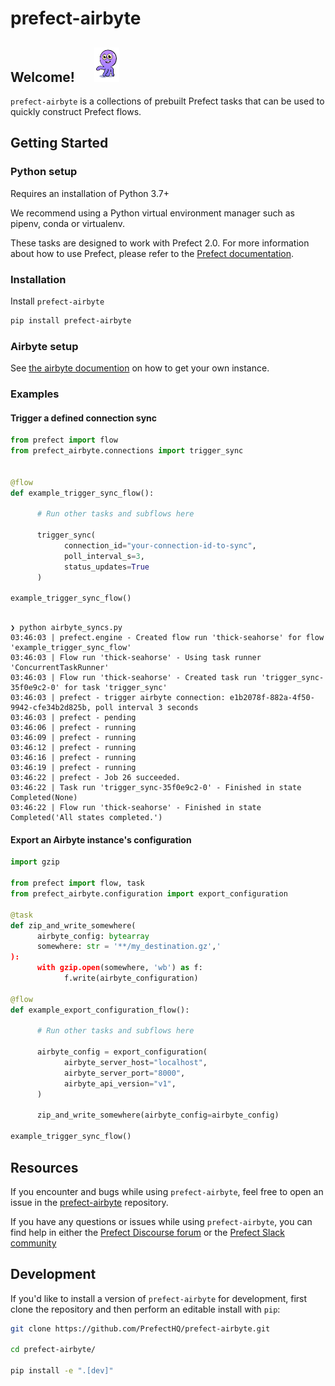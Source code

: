 # prefect-airbyte

## Welcome! &emsp; <img src="imgs/airbyte.png" width="40" height="55" />

`prefect-airbyte` is a collections of prebuilt Prefect tasks that can be used to quickly construct Prefect flows.

## Getting Started

### Python setup

Requires an installation of Python 3.7+

We recommend using a Python virtual environment manager such as pipenv, conda or virtualenv.

These tasks are designed to work with Prefect 2.0. For more information about how to use Prefect, please refer to the [Prefect documentation](https://orion-docs.prefect.io/).

### Installation

Install `prefect-airbyte`

```bash
pip install prefect-airbyte
```

### Airbyte setup
See [the airbyte documention](https://docs.airbyte.com/deploying-airbyte) on how to get your own instance.


### Examples

#### Trigger a defined connection sync
```python
from prefect import flow
from prefect_airbyte.connections import trigger_sync


@flow
def example_trigger_sync_flow():

      # Run other tasks and subflows here

      trigger_sync(
            connection_id="your-connection-id-to-sync",
            poll_interval_s=3,
            status_updates=True
      )

example_trigger_sync_flow()
```

```console

❯ python airbyte_syncs.py
03:46:03 | prefect.engine - Created flow run 'thick-seahorse' for flow 'example_trigger_sync_flow'
03:46:03 | Flow run 'thick-seahorse' - Using task runner 'ConcurrentTaskRunner'
03:46:03 | Flow run 'thick-seahorse' - Created task run 'trigger_sync-35f0e9c2-0' for task 'trigger_sync'
03:46:03 | prefect - trigger airbyte connection: e1b2078f-882a-4f50-9942-cfe34b2d825b, poll interval 3 seconds
03:46:03 | prefect - pending
03:46:06 | prefect - running
03:46:09 | prefect - running
03:46:12 | prefect - running
03:46:16 | prefect - running
03:46:19 | prefect - running
03:46:22 | prefect - Job 26 succeeded.
03:46:22 | Task run 'trigger_sync-35f0e9c2-0' - Finished in state Completed(None)
03:46:22 | Flow run 'thick-seahorse' - Finished in state Completed('All states completed.')
```


#### Export an Airbyte instance's configuration
```python
import gzip

from prefect import flow, task
from prefect_airbyte.configuration import export_configuration

@task
def zip_and_write_somewhere(
      airbyte_config: bytearray
      somewhere: str = '**/my_destination.gz','
):
      with gzip.open(somewhere, 'wb') as f:
            f.write(airbyte_configuration)

@flow
def example_export_configuration_flow():

      # Run other tasks and subflows here

      airbyte_config = export_configuration(
            airbyte_server_host="localhost",
            airbyte_server_port="8000",
            airbyte_api_version="v1",
      )

      zip_and_write_somewhere(airbyte_config=airbyte_config)

example_trigger_sync_flow()
```

## Resources

If you encounter and bugs while using `prefect-airbyte`, feel free to open an issue in the [prefect-airbyte](https://github.com/PrefectHQ/prefect-airbyte) repository.

If you have any questions or issues while using `prefect-airbyte`, you can find help in either the [Prefect Discourse forum](https://discourse.prefect.io/) or the [Prefect Slack community](https://prefect.io/slack)

## Development

If you'd like to install a version of `prefect-airbyte` for development, first clone the repository and then perform an editable install with `pip`:

```bash
git clone https://github.com/PrefectHQ/prefect-airbyte.git

cd prefect-airbyte/

pip install -e ".[dev]"
```
